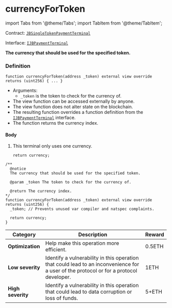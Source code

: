 # currencyForToken

import Tabs from '@theme/Tabs';
import TabItem from '@theme/TabItem';

Contract: [`JBSingleTokenPaymentTerminal`](/dev/api/contracts/or-payment-terminals/or-abstract/jbsingletokenpaymentterminal/README.md)​‌

Interface: [`IJBPaymentTerminal`](/dev/api/interfaces/ijbpaymentterminal.md)

<Tabs>
<TabItem value="Step by step" label="Step by step">

**The currency that should be used for the specified token.**

### Definition

```
function currencyForToken(address _token) external view override returns (uint256) { ... }
```

* Arguments:
  * `_token` is the token to check for the currency of.
* The view function can be accessed externally by anyone.
* The view function does not alter state on the blockchain.
* The resulting function overrides a function definition from the [`IJBPaymentTerminal`](/dev/api/interfaces/ijbpaymentterminal.md) interface.
* The function returns the currency index.

#### Body

1.  This terminal only uses one currency.

    ```
    return currency;
    ```

</TabItem>

<TabItem value="Code" label="Code">

```
/** 
  @notice
  The currency that should be used for the specified token.

  @param _token The token to check for the currency of.

  @return The currency index.
*/
function currencyForToken(address _token) external view override returns (uint256) {
  _token; // Prevents unused var compiler and natspec complaints.

  return currency;
}
```

</TabItem>

<TabItem value="Bug bounty" label="Bug bounty">

| Category          | Description                                                                                                                            | Reward |
| ----------------- | -------------------------------------------------------------------------------------------------------------------------------------- | ------ |
| **Optimization**  | Help make this operation more efficient.                                                                                               | 0.5ETH |
| **Low severity**  | Identify a vulnerability in this operation that could lead to an inconvenience for a user of the protocol or for a protocol developer. | 1ETH   |
| **High severity** | Identify a vulnerability in this operation that could lead to data corruption or loss of funds.                                        | 5+ETH  |

</TabItem>
</Tabs>
